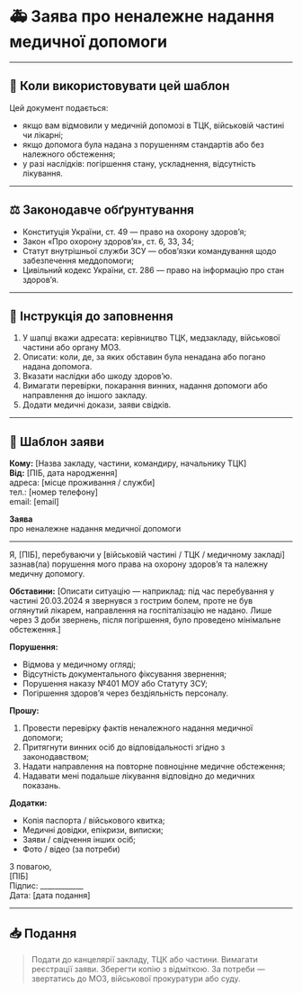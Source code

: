 # 🚑 Заява про неналежне надання медичної допомоги

---

## 📘 Коли використовувати цей шаблон
Цей документ подається:
- якщо вам відмовили у медичній допомозі в ТЦК, військовій частині чи лікарні;
- якщо допомога була надана з порушенням стандартів або без належного обстеження;
- у разі наслідків: погіршення стану, ускладнення, відсутність лікування.

---

## ⚖️ Законодавче обґрунтування
- Конституція України, ст. 49 — право на охорону здоровʼя;
- Закон «Про охорону здоров’я», ст. 6, 33, 34;
- Статут внутрішньої служби ЗСУ — обовʼязки командування щодо забезпечення меддопомоги;
- Цивільний кодекс України, ст. 286 — право на інформацію про стан здоров’я.

---

## 📝 Інструкція до заповнення
1. У шапці вкажи адресата: керівництво ТЦК, медзакладу, військової частини або органу МОЗ.
2. Описати: коли, де, за яких обставин була ненадана або погано надана допомога.
3. Вказати наслідки або шкоду здоровʼю.
4. Вимагати перевірки, покарання винних, надання допомоги або направлення до іншого закладу.
5. Додати медичні докази, заяви свідків.

---

## 📄 Шаблон заяви

**Кому:** [Назва закладу, частини, командиру, начальнику ТЦК]  
**Від:** [ПІБ, дата народження]  
адреса: [місце проживання / служби]  
тел.: [номер телефону]  
email: [email]

**Заява**  
про неналежне надання медичної допомоги

---

Я, [ПІБ], перебуваючи у [військовій частині / ТЦК / медичному закладі] зазнав(ла) порушення мого права на охорону здоров’я та належну медичну допомогу.

**Обставини:**
[Описати ситуацію — наприклад: під час перебування у частині 20.03.2024 я звернувся з гострим болем, проте не був оглянутий лікарем, направлення на госпіталізацію не надано. Лише через 3 доби звернень, після погіршення, було проведено мінімальне обстеження.]

**Порушення:**
- Відмова у медичному огляді;
- Відсутність документального фіксування звернення;
- Порушення наказу №401 МОУ або Статуту ЗСУ;
- Погіршення здоровʼя через бездіяльність персоналу.

**Прошу:**
1. Провести перевірку фактів неналежного надання медичної допомоги;
2. Притягнути винних осіб до відповідальності згідно з законодавством;
3. Надати направлення на повторне повноцінне медичне обстеження;
4. Надавати мені подальше лікування відповідно до медичних показань.

**Додатки:**
- Копія паспорта / військового квитка;
- Медичні довідки, епікризи, виписки;
- Заяви / свідчення інших осіб;
- Фото / відео (за потреби)

З повагою,  
[ПІБ]  
Підпис: ____________  
Дата: [дата подання]

---

## 📥 Подання
> Подати до канцелярії закладу, ТЦК або частини. Вимагати реєстрації заяви.
> Зберегти копію з відміткою. За потреби — звертатись до МОЗ, військової прокуратури або суду.

